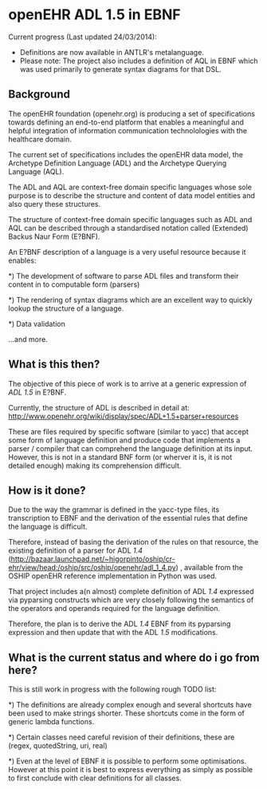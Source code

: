 openEHR ADL 1.5 in EBNF
=======================

Current progress (Last updated 24/03/2014):

* Definitions are now available in ANTLR's metalanguage.
* Please note: The project also includes a definition of AQL in EBNF 
which was used primarily to generate syntax diagrams for that DSL.



Background
----------
The openEHR foundation (openehr.org) is producing a set of 
specifications towards defining an end-to-end platform that enables a 
meaningful and helpful integration of information communication 
technolologies with the healthcare domain.

The current set of specifications includes the openEHR data model, the
Archetype Definition Language (ADL) and the Archetype Querying Language
(AQL).

The ADL and AQL are context-free domain specific languages whose sole 
purpose is to describe the structure and content of data model entities
and also query these structures.

The structure of context-free domain specific languages such as ADL 
and AQL can be described through a standardised notation called 
(Extended) Backus Naur Form (E?BNF).

An E?BNF description of a language is a very useful resource because it
enables:

*) The development of software to parse ADL files and
transform their content in to computable form (parsers)

*) The rendering of syntax diagrams which are an excellent way to
quickly lookup the structure of a language.

*) Data validation

...and more.

What is this then?
------------------
The objective of this piece of work is to arrive at a generic expression
of _ADL 1.5_ in E?BNF.

Currently, the structure of ADL is described in detail at: 
http://www.openehr.org/wiki/display/spec/ADL+1.5+parser+resources

These are files required by specific software (similar to yacc) that 
accept some form of language definition and produce code that implements
a parser / compiler that can comprehend the language definition at its 
input. However, this is not in a standard BNF form (or wherver it is, 
it is not detailed enough) making its comprehension difficult.


How is it done?
---------------
Due to the way the grammar is defined in the yacc-type files, its
transcription to EBNF and the derivation of the essential rules that 
define the language is difficult.

Therefore, instead of basing the derivation of the rules on that
resource, the existing definition of a parser for ADL _1.4_ (http://bazaar.launchpad.net/~higorpinto/oship/cr-ehr/view/head:/oship/src/oship/openehr/adl_1_4.py)
, available from the OSHIP openEHR reference implementation in Python 
was used.


That project includes a(n almost) complete definition of ADL _1.4_
expressed via pyparsing constructs which are very closely following
the semantics of the operators and operands required for the language
definition.

Therefore, the plan is to derive the ADL _1.4_ EBNF from its pyparsing
expression and then update that with the ADL _1.5_ modifications.

What is the current status and where do i go from here?
-------------------------------------------------------
This is still work in progress with the following rough TODO list:

*) The definitions are already complex enough and several shortcuts have
been used to make strings shorter. These shortcuts come in the form of
generic lambda functions.

*) Certain classes need careful revision of their definitions, these are
(regex, quotedString, uri, real)

*) Even at the level of EBNF it is possible to perform some
optimisations. However at this point it is best to express everything
as simply as possible to first conclude with clear definitions for all
classes.
